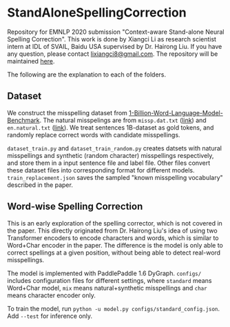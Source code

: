 # StandAloneSpellingCorrection
Repository for EMNLP 2020 submission "Context-aware Stand-alone Neural Spelling Correction". This work is done by Xiangci Li as research scientist intern at IDL of SVAIL, Baidu USA supervised by Dr. Hairong Liu. If you have any question, please contact lixiangci8@gmail.com. The repository will be maintained [here](https://github.com/jacklxc/StandAloneSpellingCorrection).

The following are the explanation to each of the folders.

## Dataset
We construct the misspelling dataset from [1-Billion-Word-Language-Model-Benchmark](https://github.com/ciprian-chelba/1-billion-word-language-modeling-benchmark). The natural misspelings are from `missp.dat.txt` ([link](https://www.dcs.bbk.ac.uk/~roger/corpora.html)) and `en.natural.txt` ([link](https://github.com/ybisk/charNMT-noise)). We treat sentences 1B-dataset as gold tokens, and randomly replace correct words with candidate misspellings. 

`dataset_train.py` and `dataset_train_random.py` creates datsets with natural misspellings and synthetic (random character) misspellings respectively, and store them in a input sentence file and label file. Other files convert these dataset files into corresponding format for different models. `train_replacement.json` saves the sampled "known misspelling vocabulary" described in the paper.

## Word-wise Spelling Correction
This is an early exploration of the spelling corrector, which is not covered in the paper. This directly originated from Dr. Hairong Liu's idea of using two Transformer encoders to encode characters and words, which is similar to Word+Char encoder in the paper. The difference is the model is only able to correct spellings at a given position, without being able to detect real-word misspellings.

The model is implemented with PaddlePaddle 1.6 DyGraph. `configs/` includes configuration files for different settings, where `standard` means Word+Char model, `mix` means natural+synthetic misspellings and `char` means character encoder only.

To train the model, run `python -u model.py configs/standard_config.json`. Add `--test` for inference only.

## 